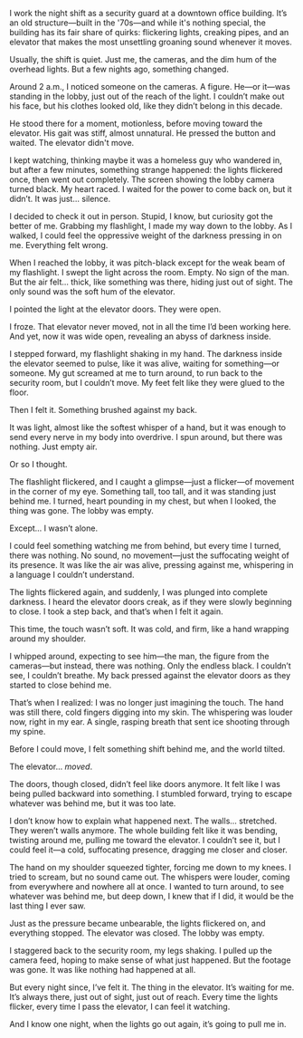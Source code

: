 I work the night shift as a security guard at a downtown office building. It’s an old structure—built in the '70s—and while it's nothing special, the building has its fair share of quirks: flickering lights, creaking pipes, and an elevator that makes the most unsettling groaning sound whenever it moves.

Usually, the shift is quiet. Just me, the cameras, and the dim hum of the overhead lights. But a few nights ago, something changed.

Around 2 a.m., I noticed someone on the cameras. A figure. He—or it—was standing in the lobby, just out of the reach of the light. I couldn’t make out his face, but his clothes looked old, like they didn’t belong in this decade.

He stood there for a moment, motionless, before moving toward the elevator. His gait was stiff, almost unnatural. He pressed the button and waited. The elevator didn't move.

I kept watching, thinking maybe it was a homeless guy who wandered in, but after a few minutes, something strange happened: the lights flickered once, then went out completely. The screen showing the lobby camera turned black. My heart raced. I waited for the power to come back on, but it didn’t. It was just... silence.

I decided to check it out in person. Stupid, I know, but curiosity got the better of me. Grabbing my flashlight, I made my way down to the lobby. As I walked, I could feel the oppressive weight of the darkness pressing in on me. Everything felt wrong.

When I reached the lobby, it was pitch-black except for the weak beam of my flashlight. I swept the light across the room. Empty. No sign of the man. But the air felt... thick, like something was there, hiding just out of sight. The only sound was the soft hum of the elevator.

I pointed the light at the elevator doors. They were open.

I froze. That elevator never moved, not in all the time I’d been working here. And yet, now it was wide open, revealing an abyss of darkness inside.

I stepped forward, my flashlight shaking in my hand. The darkness inside the elevator seemed to pulse, like it was alive, waiting for something—or someone. My gut screamed at me to turn around, to run back to the security room, but I couldn’t move. My feet felt like they were glued to the floor.

Then I felt it. Something brushed against my back.

It was light, almost like the softest whisper of a hand, but it was enough to send every nerve in my body into overdrive. I spun around, but there was nothing. Just empty air.

Or so I thought.

The flashlight flickered, and I caught a glimpse—just a flicker—of movement in the corner of my eye. Something tall, too tall, and it was standing just behind me. I turned, heart pounding in my chest, but when I looked, the thing was gone. The lobby was empty.

Except... I wasn’t alone.

I could feel something watching me from behind, but every time I turned, there was nothing. No sound, no movement—just the suffocating weight of its presence. It was like the air was alive, pressing against me, whispering in a language I couldn’t understand.

The lights flickered again, and suddenly, I was plunged into complete darkness. I heard the elevator doors creak, as if they were slowly beginning to close. I took a step back, and that’s when I felt it again.

This time, the touch wasn’t soft. It was cold, and firm, like a hand wrapping around my shoulder.

I whipped around, expecting to see him—the man, the figure from the cameras—but instead, there was nothing. Only the endless black. I couldn’t see, I couldn’t breathe. My back pressed against the elevator doors as they started to close behind me.

That’s when I realized: I was no longer just imagining the touch. The hand was still there, cold fingers digging into my skin. The whispering was louder now, right in my ear. A single, rasping breath that sent ice shooting through my spine.

Before I could move, I felt something shift behind me, and the world tilted.

The elevator... *moved*.

The doors, though closed, didn’t feel like doors anymore. It felt like I was being pulled backward into something. I stumbled forward, trying to escape whatever was behind me, but it was too late.

I don’t know how to explain what happened next. The walls... stretched. They weren’t walls anymore. The whole building felt like it was bending, twisting around me, pulling me toward the elevator. I couldn’t see it, but I could feel it—a cold, suffocating presence, dragging me closer and closer.

The hand on my shoulder squeezed tighter, forcing me down to my knees. I tried to scream, but no sound came out. The whispers were louder, coming from everywhere and nowhere all at once. I wanted to turn around, to see whatever was behind me, but deep down, I knew that if I did, it would be the last thing I ever saw.

Just as the pressure became unbearable, the lights flickered on, and everything stopped. The elevator was closed. The lobby was empty.

I staggered back to the security room, my legs shaking. I pulled up the camera feed, hoping to make sense of what just happened. But the footage was gone. It was like nothing had happened at all.

But every night since, I’ve felt it. The thing in the elevator. It’s waiting for me. It’s always there, just out of sight, just out of reach. Every time the lights flicker, every time I pass the elevator, I can feel it watching.

And I know one night, when the lights go out again, it’s going to pull me in.